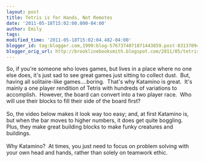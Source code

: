 ```yaml
---
layout: post
title: Tetris is for Hands, Not Remotes
date: '2011-05-18T15:02:00.000-04:00'
author: Emily
tags: 
modified_time: '2011-05-18T15:02:04.482-04:00'
blogger_id: tag:blogger.com,1999:blog-5767374071871443859.post-8313709422634173600
blogger_orig_url: http://brooklinebooksmith.blogspot.com/2011/05/tetris-is-for-hands-not-remotes.html
---
```


So, if you're someone who loves games, but lives in a place where no one else does,&nbsp;it's just sad to see great games just sitting to collect dust.&nbsp; But, having all solitaire-like games....boring.&nbsp; That's why Katamino is great.&nbsp; It's mainly a one player rendition of Tetris with hundreds of variations to accomplish.&nbsp; However, the board can&nbsp;convert into a two player race.&nbsp; Who will use their blocks to fill their side of the board first?<br /><br />So, the video below makes it look way too easy; and, at first Katamino&nbsp;is, but when the bar moves to higher numbers, it does get quite boggling.&nbsp; Plus, they make&nbsp;great building blocks to make funky creatures and buildings.<br /><br />Why Katamino?&nbsp; At&nbsp;times, you just need to focus on problem solving with your own head and hands, rather than solely on teamwork ethic.<br /><div class="separator" style="border-bottom: medium none; border-left: medium none; border-right: medium none; border-top: medium none; clear: both; text-align: center;"><object width="320" height="266" class="BLOGGER-youtube-video" classid="clsid:D27CDB6E-AE6D-11cf-96B8-444553540000" codebase="http://download.macromedia.com/pub/shockwave/cabs/flash/swflash.cab#version=6,0,40,0" data-thumbnail-src="http://2.gvt0.com/vi/W0luMnybKB4/0.jpg"><param name="movie" value="http://www.youtube.com/v/W0luMnybKB4&fs=1&source=uds" /><param name="bgcolor" value="#FFFFFF" /><embed width="320" height="266" src="http://www.youtube.com/v/W0luMnybKB4&fs=1&source=uds" type="application/x-shockwave-flash"></embed></object></div>